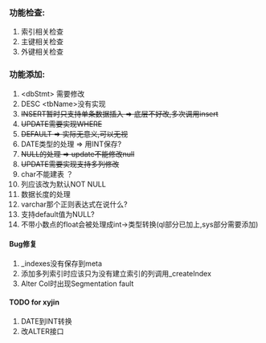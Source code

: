 ### 功能检查:  

1. 索引相关检查
2. 主键相关检查
3. 外键相关检查

### 功能添加:

1. \<dbStmt> 需要修改
2. DESC \<tbName>没有实现
3. ~~INSERT暂时只支持单条数据插入 => 底层不好改,多次调用insert~~
4. ~~UPDATE需要实现WHERE~~
5. ~~DEFAULT => 实际无意义,可以无视~~
6. DATE类型的处理 => 用INT保存?
7. ~~NULL的处理 => update不能修改null~~
8. ~~UPDATE需要实现支持多列修改~~
9. char不能建表 ？
10. 列应该改为默认NOT NULL
11. 数据长度的处理
12. varchar那个正则表达式在说什么?
13. 支持default值为NULL?
14. 不带小数点的float会被处理成int->类型转换(ql部分已加上,sys部分需要添加)

#### Bug修复
1. _indexes没有保存到meta
2. 添加多列索引时应该只为没有建立索引的列调用_createIndex
3. Alter Col时出现Segmentation fault

#### TODO for xyjin

1. DATE到INT转换
2. 改ALTER接口